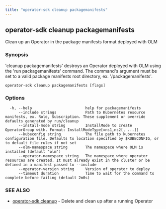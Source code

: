 ```yaml
---
title: "operator-sdk cleanup packagemanifests"
---
```

## operator-sdk cleanup packagemanifests

Clean up an Operator in the package manifests format deployed with OLM

### Synopsis

'cleanup packagemanifests' destroys an Operator deployed with OLM using the 'run packagemanifests' command.
The command's argument must be set to a valid package manifests root directory,
ex. '<project-root>/packagemanifests'.

```
operator-sdk cleanup packagemanifests [flags]
```

### Options

```
  -h, --help                        help for packagemanifests
      --include strings             Path to Kubernetes resource manifests, ex. Role, Subscription. These supplement or override defaults generated by run/cleanup
      --install-mode string         InstallMode to create OperatorGroup with. Format: InstallModeType[=ns1,ns2[, ...]]
      --kubeconfig string           The file path to kubernetes configuration file. Defaults to location specified by $KUBECONFIG, or to default file rules if not set
      --olm-namespace string        The namespace where OLM is installed (default "olm")
      --operator-namespace string   The namespace where operator resources are created. It must already exist in the cluster or be defined in a manifest passed to --include
      --operator-version string     Version of operator to deploy
      --timeout duration            Time to wait for the command to complete before failing (default 2m0s)
```

### SEE ALSO

* [operator-sdk cleanup](../operator-sdk_cleanup)	 - Delete and clean up after a running Operator

